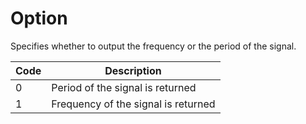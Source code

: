 # Option

Specifies whether to output the frequency or the period of the signal.

| Code | Description                         |
| ---- | ----------------------------------- |
| 0    | Period of the signal is returned    |
| 1    | Frequency of the signal is returned |
